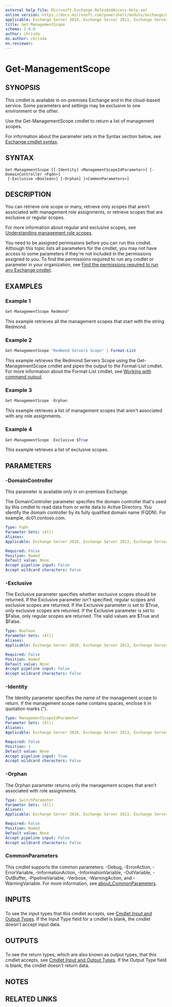 ```yaml
---
external help file: Microsoft.Exchange.RolesAndAccess-Help.xml
online version: https://docs.microsoft.com/powershell/module/exchange/get-managementscope
applicable: Exchange Server 2010, Exchange Server 2013, Exchange Server 2016, Exchange Server 2019, Exchange Online, Exchange Online Protection
title: Get-ManagementScope
schema: 2.0.0
author: chrisda
ms.author: chrisda
ms.reviewer:
---
```


# Get-ManagementScope

## SYNOPSIS
This cmdlet is available in on-premises Exchange and in the cloud-based service. Some parameters and settings may be exclusive to one environment or the other.

Use the Get-ManagementScope cmdlet to return a list of management scopes.

For information about the parameter sets in the Syntax section below, see [Exchange cmdlet syntax](https://docs.microsoft.com/powershell/exchange/exchange-cmdlet-syntax).

## SYNTAX

```
Get-ManagementScope [[-Identity] <ManagementScopeIdParameter>] [-DomainController <Fqdn>]
 [-Exclusive <Boolean>] [-Orphan] [<CommonParameters>]
```

## DESCRIPTION
You can retrieve one scope or many, retrieve only scopes that aren't associated with management role assignments, or retrieve scopes that are exclusive or regular scopes.

For more information about regular and exclusive scopes, see [Understanding management role scopes](https://docs.microsoft.com/exchange/understanding-management-role-scopes-exchange-2013-help).

You need to be assigned permissions before you can run this cmdlet. Although this topic lists all parameters for the cmdlet, you may not have access to some parameters if they're not included in the permissions assigned to you. To find the permissions required to run any cmdlet or parameter in your organization, see [Find the permissions required to run any Exchange cmdlet](https://docs.microsoft.com/powershell/exchange/find-exchange-cmdlet-permissions).

## EXAMPLES

### Example 1
```powershell
Get-ManagementScope Redmond*
```

This example retrieves all the management scopes that start with the string Redmond.

### Example 2
```powershell
Get-ManagementScope "Redmond Servers Scope" | Format-List
```

This example retrieves the Redmond Servers Scope using the Get-ManagementScope cmdlet and pipes the output to the Format-List cmdlet. For more information about the Format-List cmdlet, see [Working with command output](https://docs.microsoft.com/exchange/working-with-command-output-exchange-2013-help).

### Example 3
```powershell
Get-ManagementScope -Orphan
```

This example retrieves a list of management scopes that aren't associated with any role assignments.

### Example 4
```powershell
Get-ManagementScope -Exclusive $True
```

This example retrieves a list of exclusive scopes.

## PARAMETERS

### -DomainController
This parameter is available only in on-premises Exchange.

The DomainController parameter specifies the domain controller that's used by this cmdlet to read data from or write data to Active Directory. You identify the domain controller by its fully qualified domain name (FQDN). For example, dc01.contoso.com.

```yaml
Type: Fqdn
Parameter Sets: (All)
Aliases:
Applicable: Exchange Server 2010, Exchange Server 2013, Exchange Server 2016, Exchange Server 2019

Required: False
Position: Named
Default value: None
Accept pipeline input: False
Accept wildcard characters: False
```

### -Exclusive
The Exclusive parameter specifies whether exclusive scopes should be returned. If the Exclusive parameter isn't specified, regular scopes and exclusive scopes are returned. If the Exclusive parameter is set to $True, only exclusive scopes are returned. If the Exclusive parameter is set to $False, only regular scopes are returned. The valid values are $True and $False.

```yaml
Type: Boolean
Parameter Sets: (All)
Aliases:
Applicable: Exchange Server 2010, Exchange Server 2013, Exchange Server 2016, Exchange Server 2019, Exchange Online, Exchange Online Protection

Required: False
Position: Named
Default value: None
Accept pipeline input: False
Accept wildcard characters: False
```

### -Identity
The Identity parameter specifies the name of the management scope to return. If the management scope name contains spaces, enclose it in quotation marks (").

```yaml
Type: ManagementScopeIdParameter
Parameter Sets: (All)
Aliases:
Applicable: Exchange Server 2010, Exchange Server 2013, Exchange Server 2016, Exchange Server 2019, Exchange Online, Exchange Online Protection

Required: False
Position: 1
Default value: None
Accept pipeline input: True
Accept wildcard characters: False
```

### -Orphan
The Orphan parameter returns only the management scopes that aren't associated with role assignments.

```yaml
Type: SwitchParameter
Parameter Sets: (All)
Aliases:
Applicable: Exchange Server 2010, Exchange Server 2013, Exchange Server 2016, Exchange Server 2019, Exchange Online, Exchange Online Protection

Required: False
Position: Named
Default value: None
Accept pipeline input: False
Accept wildcard characters: False
```

### CommonParameters
This cmdlet supports the common parameters: -Debug, -ErrorAction, -ErrorVariable, -InformationAction, -InformationVariable, -OutVariable, -OutBuffer, -PipelineVariable, -Verbose, -WarningAction, and -WarningVariable. For more information, see [about_CommonParameters](https://go.microsoft.com/fwlink/p/?LinkID=113216).

## INPUTS

###  
To see the input types that this cmdlet accepts, see [Cmdlet Input and Output Types](https://go.microsoft.com/fwlink/p/?LinkId=616387). If the Input Type field for a cmdlet is blank, the cmdlet doesn't accept input data.

## OUTPUTS

###  
To see the return types, which are also known as output types, that this cmdlet accepts, see [Cmdlet Input and Output Types](https://go.microsoft.com/fwlink/p/?LinkId=616387). If the Output Type field is blank, the cmdlet doesn't return data.

## NOTES

## RELATED LINKS
